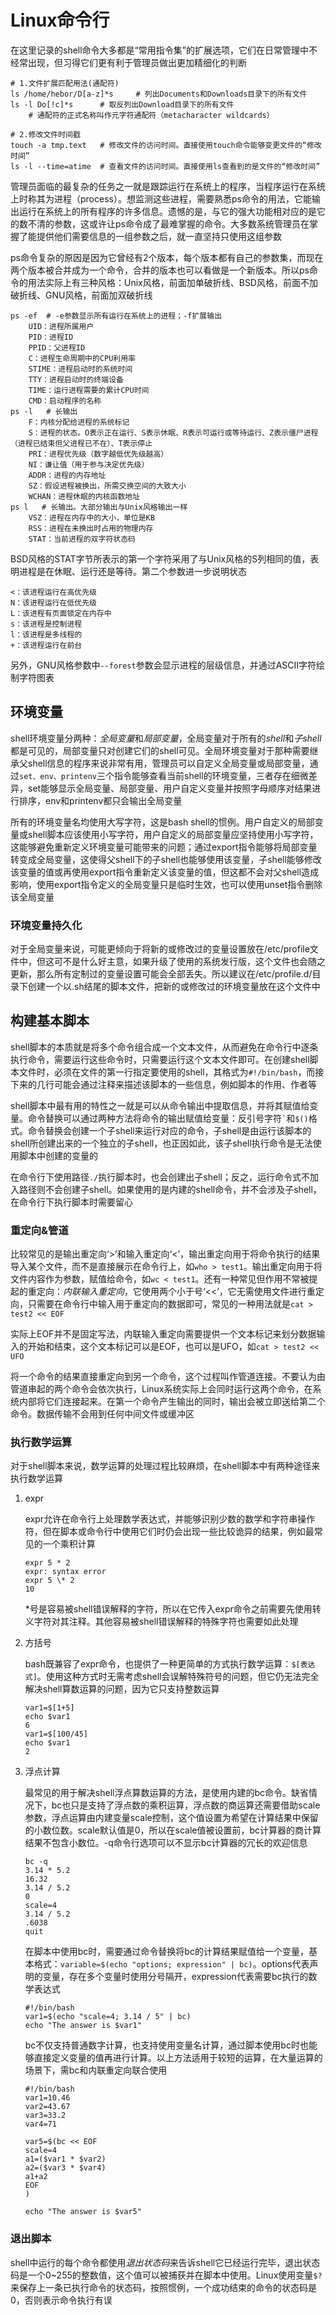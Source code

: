 # Linux命令行

在这里记录的shell命令大多都是“常用指令集”的扩展选项，它们在日常管理中不经常出现，但习得它们更有利于管理员做出更加精细化的判断

```shell
# 1.文件扩展匹配用法(通配符)
ls /home/hebor/D[a-z]*s     # 列出Documents和Downloads目录下的所有文件
ls -l Do[!c]*s      # 取反列出Download目录下的所有文件
    # 通配符的正式名称叫作元字符通配符（metacharacter wildcards）

# 2.修改文件时间戳
touch -a tmp.text   # 修改文件的访问时间。直接使用touch命令能够变更文件的“修改时间”
ls -l --time=atime  # 查看文件的访问时间。直接使用ls查看到的是文件的“修改时间”
```

管理员面临的最复杂的任务之一就是跟踪运行在系统上的程序，当程序运行在系统上时称其为进程（process）。想监测这些进程，需要熟悉ps命令的用法，它能输出运行在系统上的所有程序的许多信息。遗憾的是，与它的强大功能相对应的是它的数不清的参数，这或许让ps命令成了最难掌握的命令。大多数系统管理员在掌握了能提供他们需要信息的一组参数之后，就一直坚持只使用这组参数

ps命令复杂的原因是因为它曾经有2个版本，每个版本都有自己的参数集，而现在两个版本被合并成为一个命令，合并的版本也可以看做是一个新版本。所以ps命令的用法实际上有三种风格：Unix风格，前面加单破折线、BSD风格，前面不加破折线、GNU风格，前面加双破折线

```shell
ps -ef  # -e参数显示所有运行在系统上的进程；-f扩展输出
    UID：进程所属用户
    PID：进程ID
    PPID：父进程ID
    C：进程生命周期中的CPU利用率
    STIME：进程启动时的系统时间
    TTY：进程启动时的终端设备
    TIME：运行进程需要的累计CPU时间
    CMD：启动程序的名称
ps -l   # 长输出
    F：内核分配给进程的系统标记
    S：进程的状态。O表示正在运行、S表示休眠、R表示可运行或等待运行、Z表示僵尸进程（进程已结束但父进程已不在）、T表示停止
    PRI：进程优先级（数字越低优先级越高）
    NI：谦让值（用于参与决定优先级）
    ADDR：进程的内存地址
    SZ：假设进程被换出，所需交换空间的大致大小
    WCHAN：进程休眠的内核函数地址
ps l   # 长输出。大部分输出与Unix风格输出一样
    VSZ：进程在内存中的大小，单位是KB
    RSS：进程在未换出时占用的物理内存
    STAT：当前进程的双字符状态码
```

BSD风格的STAT字节所表示的第一个字符采用了与Unix风格的S列相同的值，表明进程是在休眠、运行还是等待。第二个参数进一步说明状态

```
<：该进程运行在高优先级
N：该进程运行在低优先级
L：该进程有页面锁定在内存中
s：该进程是控制进程
l：该进程是多线程的
+：该进程运行在前台
```

另外，GNU风格参数中`--forest`参数会显示进程的层级信息，并通过ASCII字符绘制字符图表

## 环境变量

shell环境变量分两种：*全局变量*和*局部变量*，全局变量对于所有的*shell*和*子shell*都是可见的，局部变量只对创建它们的shell可见。全局环境变量对于那种需要继承父shell信息的程序来说非常有用，管理员可以自定义全局变量或局部变量，通过`set、env、printenv`三个指令能够查看当前shell的环境变量，三者存在细微差异，set能够显示全局变量、局部变量、用户自定义变量并按照字母顺序对结果进行排序，env和printenv都只会输出全局变量

所有的环境变量名均使用大写字符，这是bash shell的惯例。用户自定义的局部变量或shell脚本应该使用小写字符，用户自定义的局部变量应坚持使用小写字符，这能够避免重新定义环境变量可能带来的问题；通过export指令能够将局部变量转变成全局变量，这使得父shell下的子shell也能够使用该变量，子shell能够修改该变量的值或再使用export指令重新定义该变量的值，但这都不会对父shell造成影响，使用export指令定义的全局变量只是临时生效，也可以使用unset指令删除该全局变量

### 环境变量持久化

对于全局变量来说，可能更倾向于将新的或修改过的变量设置放在/etc/profile文件中，但这可不是什么好主意，如果升级了使用的系统发行版，这个文件也会随之更新，那么所有定制过的变量设置可能会全部丢失。所以建议在/etc/profile.d/目录下创建一个以.sh结尾的脚本文件，把新的或修改过的环境变量放在这个文件中

## 构建基本脚本

shell脚本的本质就是将多个命令组合成一个文本文件，从而避免在命令行中逐条执行命令，需要运行这些命令时，只需要运行这个文本文件即可。在创建shell脚本文件时，必须在文件的第一行指定要使用的shell，其格式为`#!/bin/bash`，而接下来的几行可能会通过注释来描述该脚本的一些信息，例如脚本的作用、作者等

shell脚本中最有用的特性之一就是可以从命令输出中提取信息，并将其赋值给变量。命令替换可以通过两种方法将命令的输出赋值给变量：反引号字符`` ` ``和`$()`格式。命令替换会创建一个子shell来运行对应的命令，子shell是由运行该脚本的shell所创建出来的一个独立的子shell，也正因如此，该子shell执行命令是无法使用脚本中创建的变量的

在命令行下使用路径`./`执行脚本时，也会创建出子shell；反之，运行命令式不加入路径则不会创建子shell。如果使用的是内建的shell命令，并不会涉及子shell，在命令行下执行脚本时需要留心

### 重定向&管道

比较常见的是输出重定向‘>’和输入重定向‘<’，输出重定向用于将命令执行的结果导入某个文件，而不是直接展示在命令行上，如`who > test1`。输出重定向用于将文件内容作为参数，赋值给命令，如`wc < test1`。还有一种常见但作用不常被提起的重定向：*内联输入重定向*，它使用两个小于号‘<<’，它无需使用文件进行重定向，只需要在命令行中输入用于重定向的数据即可，常见的一种用法就是`cat > test2 << EOF`

实际上EOF并不是固定写法，内联输入重定向需要提供一个文本标记来划分数据输入的开始和结束，这个文本标记可以是EOF，也可以是UFO，如`cat > test2 << UFO`

将一个命令的结果直接重定向到另一个命令，这个过程叫作管道连接。不要认为由管道串起的两个命令会依次执行，Linux系统实际上会同时运行这两个命令，在系统内部将它们连接起来。在第一个命令产生输出的同时，输出会被立即送给第二个命令。数据传输不会用到任何中间文件或缓冲区

### 执行数学运算

对于shell脚本来说，数学运算的处理过程比较麻烦，在shell脚本中有两种途径来执行数学运算

1. expr

    expr允许在命令行上处理数学表达式，并能够识别少数的数学和字符串操作符，但在脚本或命令行中使用它们时仍会出现一些比较诡异的结果，例如最常见的一个乘积计算

    ```shell
    expr 5 * 2
    expr: syntax error
    expr 5 \* 2
    10
    ```

    *号是容易被shell错误解释的字符，所以在它传入expr命令之前需要先使用转义字符对其注释。其他容易被shell错误解释的特殊字符也需要如此处理

2. 方括号

    bash既兼容了expr命令，也提供了一种更简单的方式执行数学运算：`$[表达式]`。使用这种方式时无需考虑shell会误解特殊符号的问题，但它仍无法完全解决shell算数运算的问题，因为它只支持整数运算

    ```shell
    var1=$[1+5]
    echo $var1
    6
    var1=$[100/45]
    echo $var1
    2
    ```

3. 浮点计算

    最常见的用于解决shell浮点算数运算的方法，是使用内建的bc命令。缺省情况下，bc也只是支持了浮点数的乘积运算，浮点数的商运算还需要借助scale参数，浮点运算由内建变量scale控制，这个值设置为希望在计算结果中保留的小数位数。scale默认值是0，所以在scale值被设置前，bc计算器的商计算结果不包含小数位。-q命令行选项可以不显示bc计算器的冗长的欢迎信息

    ```shell
    bc -q
    3.14 * 5.2
    16.32
    3.14 / 5.2
    0
    scale=4
    3.14 / 5.2
    .6038
    quit
    ```

    在脚本中使用bc时，需要通过命令替换将bc的计算结果赋值给一个变量，基本格式：`variable=$(echo "options; expression" | bc)`。options代表声明的变量，存在多个变量时使用分号隔开，expression代表需要bc执行的数学表达式

    ```shell
    #!/bin/bash
    var1=$(echo "scale=4; 3.14 / 5" | bc)
    echo "The answer is $var1"
    ```

    bc不仅支持普通数字计算，也支持使用变量名计算，通过脚本使用bc时也能够直接定义变量的值再进行计算。以上方法适用于较短的运算，在大量运算的场景下，需bc和内联重定向联合使用

    ```shell
    #!/bin/bash
    var1=10.46
    var2=43.67
    var3=33.2
    var4=71

    var5=$(bc << EOF
    scale=4
    a1=($var1 * $var2)
    a2=($var3 * $var4)
    a1+a2
    EOF
    )

    echo "The answer is $var5"
    ```

### 退出脚本

shell中运行的每个命令都使用*退出状态码*来告诉shell它已经运行完毕，退出状态码是一个0~255的整数值，这个值可以被捕获并在脚本中使用。Linux使用变量`$?`来保存上一条已执行命令的状态码，按照惯例，一个成功结束的命令的状态码是0，否则表示命令执行有误